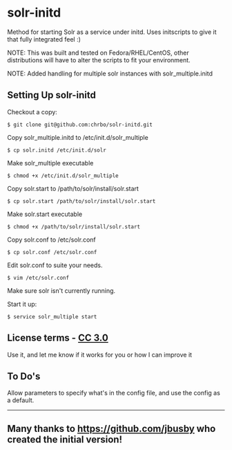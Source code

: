 solr-initd
==========
Method for starting Solr as a service under initd.  Uses initscripts to give it that fully integrated feel :)

NOTE: This was built and tested on Fedora/RHEL/CentOS, other distributions will have to alter the scripts to fit your environment.

NOTE: Added handling for multiple solr instances with solr_multiple.initd

Setting Up solr-initd
---------------------
Checkout a copy:

    $ git clone git@github.com:chrbo/solr-initd.git

Copy solr_multiple.initd to /etc/init.d/solr_multiple

    $ cp solr.initd /etc/init.d/solr

Make solr_multiple executable

    $ chmod +x /etc/init.d/solr_multiple

Copy solr.start to /path/to/solr/install/solr.start

    $ cp solr.start /path/to/solr/install/solr.start

Make solr.start executable

    $ chmod +x /path/to/solr/install/solr.start

Copy solr.conf to /etc/solr.conf

    $ cp solr.conf /etc/solr.conf

Edit solr.conf to suite your needs.

    $ vim /etc/solr.conf

Make sure solr isn't currently running.

Start it up:

    $ service solr_multiple start

License terms - [CC 3.0](http://creativecommons.org/licenses/by/3.0/)
-------------
Use it, and let me know if it works for you or how I can improve it

To Do's
-------------
Allow parameters to specify what's in the config file, and use the config as a default.

--------------------------------------------------------------------------
Many thanks to https://github.com/jbusby who created the initial version!
--------------------------------------------------------------------------


